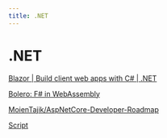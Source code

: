 ```yaml
---
title: .NET
---
```


# .NET

[Blazor | Build client web apps with C# | .NET](https://dotnet.microsoft.com/apps/aspnet/web-apps/blazor)

[Bolero: F# in WebAssembly](https://fsbolero.io/)

[MoienTajik/AspNetCore-Developer-Roadmap](https://github.com/MoienTajik/AspNetCore-Developer-Roadmap)

[Script](https://sharpscript.net/)
